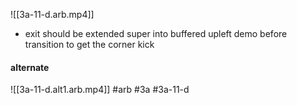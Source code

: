 
![[3a-11-d.arb.mp4]]

- exit should be extended super into buffered upleft demo before transition to get the corner kick

#### alternate
![[3a-11-d.alt1.arb.mp4]]
#arb #3a #3a-11-d

